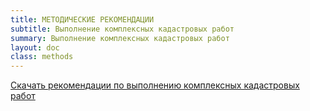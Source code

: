 ```yaml
---
title: МЕТОДИЧЕСКИЕ РЕКОМЕНДАЦИИ
subtitle: Выполнение комплексных кадастровых работ
summary: Выполнение комплексных кадастровых работ
layout: doc
class: methods
---
```

<div class="left gain-centerN"><a href="\assets\docs\Методические ККР.pdf" target="_blank" class="link notall">Скачать рекомендации по выполнению комплексных кадастровых работ</a></div>